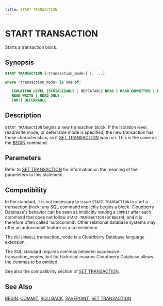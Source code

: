```yaml
---
title: START TRANSACTION
---
```


# START TRANSACTION

Starts a transaction block.

## Synopsis

```sql
START TRANSACTION [<transaction_mode>] [, ...]

where <transaction_mode> is one of:

   ISOLATION LEVEL {SERIALIZABLE | REPEATABLE READ | READ COMMITTED | READ UNCOMMITTED}
   READ WRITE | READ ONLY
   [NOT] DEFERRABLE
```

## Description

`START TRANSACTION` begins a new transaction block. If the isolation level, read/write mode, or deferrable mode is specified, the new transaction has those characteristics, as if [SET TRANSACTION](/docs/sql-stmts/sql-stmt-set-transaction.md) was run. This is the same as the [BEGIN](/docs/sql-stmts/sql-stmt-begin.md) command.

## Parameters

Refer to [SET TRANSACTION](/docs/sql-stmts/sql-stmt-set-transaction.md) for information on the meaning of the parameters to this statement.


## Compatibility

In the standard, it is not necessary to issue `START TRANSACTION` to start a transaction block: any SQL command implicitly begins a block. Cloudberry Database's behavior can be seen as implicitly issuing a `COMMIT` after each command that does not follow `START TRANSACTION` (or `BEGIN`), and it is therefore often called 'autocommit'. Other relational database systems may offer an autocommit feature as a convenience.

The `DEFERRABLE` transaction_mode is a Cloudberry Database language extension.

The SQL standard requires commas between successive transaction_modes, but for historical reasons Cloudberry Database allows the commas to be omitted.

See also the compatibility section of [SET TRANSACTION](/docs/sql-stmts/sql-stmt-set-transaction.md).

## See Also

[BEGIN](/docs/sql-stmts/sql-stmt-begin.md), [COMMIT](/docs/sql-stmts/sql-stmt-commit.md), [ROLLBACK](/docs/sql-stmts/sql-stmt-rollback.md), [SAVEPOINT](/docs/sql-stmts/sql-stmt-savepoint.md), [SET TRANSACTION](/docs/sql-stmts/sql-stmt-set-transaction.md)
